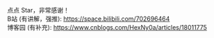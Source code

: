 点点 Star，非常感谢！  
B站 (有讲解，强推): https://space.bilibili.com/702696464  
博客园 (有补充): https://www.cnblogs.com/HexNy0a/articles/18011775
